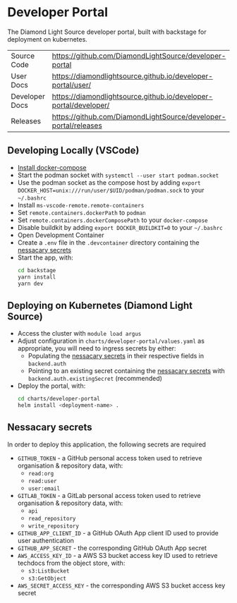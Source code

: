 # Developer Portal

The Diamond Light Source developer portal, built with backstage for deployment on kubernetes.

|                |                                                                  |
| -------------- | ---------------------------------------------------------------- |
| Source Code    | https://github.com/DiamondLightSource/developer-portal           |
| User Docs      | https://diamondlightsource.github.io/developer-portal/user/      |
| Developer Docs | https://diamondlightsource.github.io/developer-portal/developer/ |
| Releases       | https://github.com/DiamondLightSource/developer-portal/releases  |

## Developing Locally (VSCode)

- [Install docker-compose](https://docs.docker.com/compose/install/other/)
- Start the podman socket with `systemctl --user start podman.socket`
- Use the podman socket as the compose host by adding `export DOCKER_HOST=unix:///run/user/$UID/podman/podman.sock` to your `~/.bashrc`
- Install `ms-vscode-remote.remote-containers`
- Set `remote.containers.dockerPath` to `podman`
- Set `remote.containers.dockerComposePath` to your `docker-compose`
- Disable buildkit by adding `export DOCKER_BUILDKIT=0` to your `~/.bashrc`
- Open Development Container
- Create a `.env` file in the `.devcontainer` directory containing the [nessacary secrets](#nessacary-secrets)
- Start the app, with:
  ```sh
  cd backstage
  yarn install
  yarn dev
  ```

## Deploying on Kubernetes (Diamond Light Source)

- Access the cluster with `module load argus`
- Adjust configuration in `charts/developer-portal/values.yaml` as appropriate, you will need to ingress secrets by either:
  - Populating the [nessacary secrets](#nessacary-secrets) in their respective fields in `backend.auth`
  - Pointing to an existing secret containing the [nessacary secrets](#nessacary-secrets) with `backend.auth.existingSecret` (recommended)
- Deploy the portal, with:
  ```sh
  cd charts/developer-portal
  helm install <deployment-name> .
  ```

## Nessacary secrets

In order to deploy this application, the following secrets are required

- `GITHUB_TOKEN` - a GitHub personal access token used to retrieve organisation & repository data, with:
  - `read:org`
  - `read:user`
  - `user:email`
- `GITLAB_TOKEN` - a GitLab personal access token used to retrieve organisation & repository data, with:
  - `api`
  - `read_repository`
  - `write_repository`
- `GITHUB_APP_CLIENT_ID` - a GitHub OAuth App client ID used to provide user authentication
- `GITHUB_APP_SECRET` - the corresponding GitHub OAuth App secret
- `AWS_ACCESS_KEY_ID` - a AWS S3 bucket access key ID used to retrieve techdocs from the object store, with:
  - `s3:ListBucket`
  - `s3:GetObject`
- `AWS_SECRET_ACCESS_KEY` - the corresponding AWS S3 bucket access key secret
